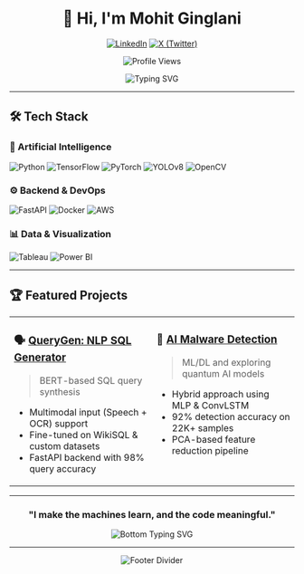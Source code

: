 <div align="center">

# 👋 Hi, I'm Mohit Ginglani


[![LinkedIn](https://img.shields.io/badge/-LinkedIn-0A66C2?style=flat-square&logo=linkedin&logoColor=white)](https://linkedin.com/in/mohit-ginglani)
[![X (Twitter)](https://img.shields.io/badge/-X-000000?style=flat-square&logo=x&logoColor=white)](https://x.com/mohitgotnochill)

![Profile Views](https://komarev.com/ghpvc/?username=RexMohit12&style=flat-square&color=blue)

</div>


<div align="center">
  
<img src="https://readme-typing-svg.herokuapp.com?font=Fira+Code&weight=600&size=22&pause=1000&color=1E90FF&center=true&vCenter=true&width=800&height=50&lines=I+build+AI+that+thinks+correctly...;I+code+data+into+decisions...;AI+Development+%7C+Data+Analysis+%7C+Backend+Development." alt="Typing SVG" />

</div>

---


## 🛠️ Tech Stack

<div>

### 🤖 Artificial Intelligence
![Python](https://img.shields.io/badge/Python-3776AB?style=for-the-badge&logo=python&logoColor=white)
![TensorFlow](https://img.shields.io/badge/TensorFlow-FF6F00?style=for-the-badge&logo=tensorflow&logoColor=white)
![PyTorch](https://img.shields.io/badge/PyTorch-EE4C2C?style=for-the-badge&logo=pytorch&logoColor=white)
![YOLOv8](https://img.shields.io/badge/YOLOv8-FF1493?style=for-the-badge&logo=openai&logoColor=white)
![OpenCV](https://img.shields.io/badge/OpenCV-5C3EE8?style=for-the-badge&logo=opencv&logoColor=white)


### ⚙️ Backend & DevOps
![FastAPI](https://img.shields.io/badge/FastAPI-009688?style=for-the-badge&logo=fastapi&logoColor=white)
![Docker](https://img.shields.io/badge/Docker-2496ED?style=for-the-badge&logo=docker&logoColor=white)
![AWS](https://img.shields.io/badge/AWS-232F3E?style=for-the-badge&logo=amazonaws&logoColor=white)


### 📊 Data & Visualization
![Tableau](https://img.shields.io/badge/Tableau-E97627?style=for-the-badge&logo=tableau&logoColor=white)
![Power BI](https://img.shields.io/badge/PowerBI-F2C811?style=for-the-badge&logo=powerbi&logoColor=black)

</div>

---

## 🏆 Featured Projects

<div align="center">

<table>
<tr align="top">
<td width="50%" valign="top">

### 🗣️ [QueryGen: NLP SQL Generator](https://github.com/Aditya-Codes-247/querygen)  
> BERT-based SQL query synthesis  
- Multimodal input (Speech + OCR) support  
- Fine-tuned on WikiSQL & custom datasets  
- FastAPI backend with 98% query accuracy  

</td>
<td width="50%" valign="top">

### 🧠 [AI Malware Detection ](https://github.com/Aditya-Codes-247/Neural_Nomads_MINED_Repository)  
> ML/DL and exploring quantum AI models  
- Hybrid approach using MLP & ConvLSTM  
- 92% detection accuracy on 22K+ samples  
- PCA-based feature reduction pipeline  

</td>
</tr>
</table>

</div>

---

<div align="center">

### "I make the machines learn, and the code meaningful."

<img src="https://readme-typing-svg.herokuapp.com?font=Fira+Code&weight=600&size=22&pause=1000&color=00FF00&center=true&vCenter=true&width=800&height=50&lines=Code+With+Intent+%7C+Build+With+Purpose" alt="Bottom Typing SVG" />

</div>

---

<div align="center">

![Footer Divider](https://raw.githubusercontent.com/andreasbm/readme/master/assets/lines/colored.png)

</div>
